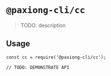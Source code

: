 # `@paxiong-cli/cc`

> TODO: description

## Usage

```
const cc = require('@paxiong-cli/cc');

// TODO: DEMONSTRATE API
```
